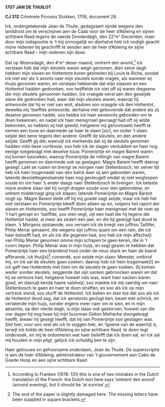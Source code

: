 **1707 JAN DE THUILOT**

**CJ 312** Criminele Process Stukken, 1708, document 28.

Ick, ondergetekende Jean de Thuile, gedagvaert sijnde wegens den
landdrost om te verschijnen aen de Caab voor de heer d’Ableing en sijnen
acthbare Raad tegens de naeste Donderdagh, den 22^e^ December, maer door
mijn indispositie is ’t mij onmogelijk en dierhalve heb ick nodigh
geacht mijne redenen bij geschrifft te senden aen de heer d’Ableing en
sijne achtbare Raad – mijn redenen sijn dese:

Dat op Woensdagh, den 4^e^ deser maand, omtrent den avond,[^1] ick
verstaan heb dat mijn sleutels waren wegh genomen, dien selve dagh
hebben mijn slaven en Hottentots koren gesneden bij Louis le Riche,
soodat ick niet eer als ’s avonts naer mijn sleutels konde vragen, als
wanneer sij thuijs gecomen waren, en verstaan hebbende dat mijn slaaven
en een Hottentot hadden gedronken, soo twijffelde ick niet off sij waren
diegeene die mijn sleutels genoomen hadden. Ick vraegde eerst aen den
geseijde slave die gedronken had, waer dat mijn sleutels waren, waerop
hij antwoorde dat hij er niet van wist, alsdoen soo vraagde ick den
Hottentot, dewelke mij ’tselffde antwoorde, derhalve niet geloovende dat
andere als zij deselve genomen hadde, soo hebbe ick haer aenstonts
gebonden om te doen bekennen, en nadat ick haer menigmael gevraagt had
off sij wilde bekennen, so hebben sij niet gewild, hetgeene mij
genootsaekt heefft te nemen een touw en daermede op haer te slaen
\[*sic*\], en onder ’t slaen seijde den eene tegens den andere: Geefft
de sleutels, en den andere seijde: Geefft gij die; waeruijt ick merkende
dat sij de sleutels genomen hadden mits dese confessie, soo heb ick de
slagen verdubbelt en haer nog eenige toegebragt met deselve touw.
Pomerijntje en magre Barent waren mij komen besoeken, waerop Pomerijntje
de rottingh van magre Barent heefft genomen en daermede ook op geslagen.
Magre Barent heefft daerop gesegt: Laet se rusten en brengt se morgen
naer Stellenbosch, ter selver tijt heb ick haer losgemaakt van den balck
daer sij aen gebonden waren, latende desniettegenstaende haer nog
gevleugelt omdat sij niet wegloopen soude en om haer ’s ander daags naer
Stellenbosch te brengen. Ick belaste mijne andere slaav dat hij sorgh
dragen soude voor den gebondene, en ontrent middernagt ging ick slapen,
latende Pomerijntje en Magre Barent nogh op. Magre Barent dede off hij
mij goede nagt seijde, maar ick heb het niet verstaen en Pomerijntje
bleeff doen alleen op en, volgens het raport der slaven en Hottentots,
soo heefft Pomerijntje haer menigmael met de voet op ’t hart getrapt en
’tselffde, soo men segt, uijt een haet die hij tegens die Hottentot
hadde, al meer als zedert een jaer, en die hij gedrijgt had dood te
slaen. ’s Morgens opstaende, soo vernam ick de knegt van juffrou
Taillifer, Philip Menar genaamt, die wegens sijn juffrou quam om een
ram, die ick haer beloofft had, en als ick die gegeven had, soo heb ick
mijn affscheijt van Philip Menar genomen omme mijn schapen te gaen
keren, die in ’t coorn liepen. Philip Menar was in mijn huijs, en segt
gesien te hebben dat Pomerijntje haer een brandend hout onder de neus
stack en haer de baerd affbrande, ick thuij\[s\][^2] comende, soo seijde
mijn slaav: Meester, ontbind mij, en ick sal de sleutels gaen soeken;
daerop heb ick hem losgemaek\[t\] en ick gaff twe Hottentots met hem om
de sleutels te gaen soeken. Sij komen weder sonder sleutels, seggende
dat sijn sacken gebroocken waren en dat hij se verloore had, hetgeene
hoewel vals was, want haer sacken waren goed, en daeruijt kende haere
valsheijt; soo maekte ick mij vaerdig om naer Stellenbosch te gaen en
haer te doen straffen, en soo als ick op mijn vertreck stond, soo sturff
de Hottentot. Ick beken en stae toe dat soo als ick de Hottentot dood
sag, dat ick aenstonts gevlugt ben, beset met schrick, en verlatende
mijn huijs, sonder ergens meer naer om te sien, en in mijn absentie, op
den vierde dagh, is mijn slaav ook gestorven; hoewel van die vier dagen
hij nog twee bij mijn buurman Gidion Malherbe doorgebragt heefft, alwaer
hij gesegt heefft, dat hij van Pomerijntje soo geslagen was. Siet hier,
voor soo veel als ick te seggen heb, en ’tgeene van de waerhijt is,
terwijl ick bidde de heer d’Ableing en sijne achtbare Raad, te doen regt
ondersoek, en mij te ordonneren wat haer beliefft dat ick doen sal, en
ick sal mij houden in mijn pligt, gelijck ick schuldig ben te sijn.

Haer getrouwe en gehoorsame onderdaen, Jean du Thuile. De superscriptie
is aen de heer d’Ableing, administrateur van ’t gouvernement aen Cabo de
Goede Hoop en aen sijne achtbare Raad.

[^1]: According to Franken (1978: 131) this is one of two mistakes in
    the Dutch translation of the French: the Dutch text here says
    ‘omtrent den avond’ (around evening), but it should be ‘at sunrise’.

[^2]: The end of the paper is slightly damaged here. The missing letters
    have been supplied in square brackets.

